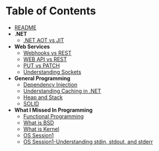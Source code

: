 # Table of Contents

- [README](README.md)
- **.NET**
  - [.NET AOT vs JIT](EngineerMindset/dotnet/AOT-vs-JIT.md)
- **Web Services**
  - [Webhooks vs REST](EngineerMindset/web-services/Webhook-vs-REST.md)
  - [WEB API vs REST](EngineerMindset/web-services/API-General-Terms.md)
  - [PUT vs PATCH](EngineerMindset/web-services/Put-vs-Patch.md)
  - [Understanding Sockets](EngineerMindset/web-services/sockets.md)
- **General Programming**
  - [Dependency Injection](EngineerMindset/general-programming/DI-IoC.md)
  - [Understanding Caching in .NET](EngineerMindset/general-programming/caching.md)
  - [Heap and Stack](EngineerMindset/general-programming/Heap-and-Stack.md)
  - [SOLID](EngineerMindset/general-programming/SOLID)
- **What I Missed In Programming**
  - [Functional Programming](Overlooked_Concepts_In_Programming/Functional_Programming.md)
  - [What is BSD](Overlooked_Concepts_In_Programming/BSD.md)
  - [What is Kernel](Overlooked_Concepts_In_Programming/Kernel.md)
  - [OS Session1](Overlooked_Concepts_In_Programming/OS/Session1.md)
  - [OS Session1-Understanding stdin, stdout, and stderr](Overlooked_Concepts_In_Programming/OS/Session1-stdin-out-err.md)
